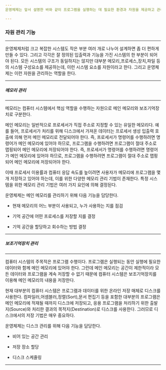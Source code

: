 ```yaml
---
운영체제는 앞서 설명한 바와 같이 프로그램을 실행하는 데 필요한 환경과 자원을 제공하고 관리하기 위한 크고 복잡한 시스템이다. 따라서 논리적으로 작은 모듈로 구성되어 있으며 이들 각 부분은 명확하게 정의되어 있다. 모든 시스템이 동일한 구조를 갖지 않으나 현대의 대부분 시스템은 자원 관리와 프로그램을 위한 인터페이스 역할을 수행한다.

---
```

### 자원 관리 기능
---
운영체제처럼 크고 복잡한 시스템도 작은 부분 여러 개로 나누어 설계하면 좀 더 편하게 만들 수 있다. 그리고 각각은 잘 정의된 입출력과 기능을 가진 시스템의 한 부분이 되어야 된다. 모든 시스템의 구조가 동일하지는 않지만 대부분 메모리,프로세스,장치,파일 등의 시스템 구성요소를 제공하는데, 이런 시스템 요소를 자원이라고 한다. 그리고 운영체제는 이런 자원을 관리하는 역할을 한다.

---
##### 메모리 관리
---
메모리는 컴퓨터 시스템에서 핵심 역할을 수행하는 자원으로 메인 메모리와 보조기억장치로 구분한다.

메인 메모리는 일반적으로 프로세서가 직접 주소로 지정할 수 있는 유일한 메모리다. 예를 들어, 프로세서가 처리를 위해 디스크에서 가져온 데이터는 프로세서 생성 입출력 호출에 의해 먼저 메인 메모리로 전달되어야 한다. 즉, 프로세서가 명령어를 수행하려면 명령어가 메인 메모리에 있어야 하므로, 프로그램을 수행하려면 프로그램이 절대 주소로 맵핑되어 메인 메모리에 저장되어야 한다. 즉, 프로세서가 명령어를 수행하려면 명령어가 메인 메모리에 있어야 하므로, 프로그램을 수행하려면 프로그램이 절대 주소로 맵핑되어 메인 메모리에 저장되어야 한다.

이때 프로세서 이용률과 컴퓨터 응답 속도를 높이려면 사용자가 메모리에 프로그램을 몇 개 저장하고 있어야 하는데, 이를 위한 다양한 메모리 관리 기법이 존재한다. 특정 시스템을 위한 메모리 관리 기법은 여러 가지 요인에 의해 결정된다.

운영체제는 메인 메모리를 관리하기 위해 다음 기능을 담당한다.

- 현재 메모리의 어느 부분이 사용되고, 누가 사용하는 지를 점검

- 기억 공간에 어떤 프로세스를 저장할 지를 결정

- 기억 공간을 할당하고 회수하는 방법 결정

---
##### 보조기억장치 관리
---
컴퓨터 시스템의 주목적은 프로그램 수행이다. 프로그램은 실행되는 동안 실행에 필요한 데이터와 함께 메인 메모리에 있어야 한다. 그런데 메인 메모리는 공간이 제한적이라 모든 데이터와 프로그램을 계속 저장할 수 없기 때문에 컴퓨터 시스템은 보조기억장치를 이용해 메인 메모리의 내용을 저장한다. 

현재 대부분의 컴퓨터 시스템은 프로그램과 데이터를 위한 온라인 저장 매체로 디스크를 사용한다. 컴파일러,어셈블러,정렬(Sort),문서 편집기 등을 포함한 대부분의 프로그램은 메인 메모리에 적재될 때까지 디스크에 저장되고, 응용 프로그램을 처리하기 위한 출발지(Source)와 처리한 결과의 목적지(Destination)로 디스크를 사용한다. 그러므로 디스크에서의 저장 기법은 매우 중요하다.

운영체제는 디스크 관리를 위해 다음 기능을 담당한다.

- 비어 있는 공간 관리

- 저장 장소 할당

- 디스크 스케줄링

---



















